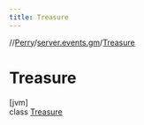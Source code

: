 ```yaml
---
title: Treasure
---
```

//[Perry](../../../index.html)/[server.events.gm](../index.html)/[Treasure](index.html)



# Treasure



[jvm]\
class [Treasure](index.html)


